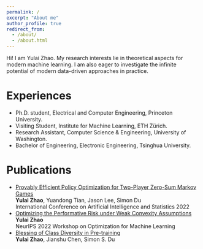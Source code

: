```yaml
---
permalink: /
excerpt: "About me"
author_profile: true
redirect_from: 
  - /about/
  - /about.html
---
```


Hi! I am Yulai Zhao. My research interests lie in theoretical aspects for modern machine learning. I am also eager to investigate the infinite potential of modern data-driven approaches in practice.

Experiences
======
* Ph.D. student, Electrical and Computer Engineering, Princeton University.
* Visiting Student, Institute for Machine Learning, ETH Zürich.
* Research Assistant, Computer Science & Engineering, University of Washington.
* Bachelor of Engineering, Electronic Engineering, Tsinghua University.

Publications
======
* [Provably Efficient Policy Optimization for Two-Player Zero-Sum Markov Games](https://proceedings.mlr.press/v151/zhao22b.html)   
**Yulai Zhao**, Yuandong Tian, Jason Lee, Simon Du   
International Conference on Artificial Intelligence and Statistics 2022
* [Optimizing the Performative Risk under Weak Convexity Assumptions](https://openreview.net/forum?id=Ut_vApkulkk)    
**Yulai Zhao**   
NeurIPS 2022 Workshop on Optimization for Machine Learning
* [Blessing of Class Diversity in Pre-training](https://arxiv.org/abs/2209.03447)   
**Yulai Zhao**, Jianshu Chen, Simon S. Du






